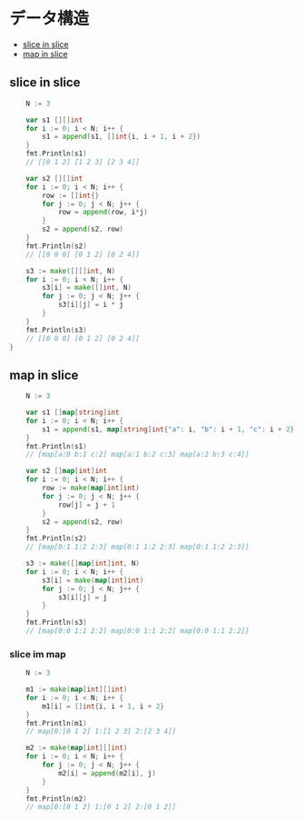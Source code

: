# データ構造 <!-- omit in toc -->

- [slice in slice](#slice-in-slice)
- [map in slice](#map-in-slice)

## slice in slice

```go
	N := 3
```

```go
	var s1 [][]int
	for i := 0; i < N; i++ {
		s1 = append(s1, []int{i, i + 1, i + 2})
	}
	fmt.Println(s1)
	// [[0 1 2] [1 2 3] [2 3 4]]
```

```go
	var s2 [][]int
	for i := 0; i < N; i++ {
		row := []int{}
		for j := 0; j < N; j++ {
			row = append(row, i*j)
		}
		s2 = append(s2, row)
	}
	fmt.Println(s2)
	// [[0 0 0] [0 1 2] [0 2 4]]
```

```go
	s3 := make([][]int, N)
	for i := 0; i < N; i++ {
		s3[i] = make([]int, N)
		for j := 0; j < N; j++ {
			s3[i][j] = i * j
		}
	}
	fmt.Println(s3)
	// [[0 0 0] [0 1 2] [0 2 4]]
}
```

## map in slice

```go
	N := 3
```

```go
	var s1 []map[string]int
	for i := 0; i < N; i++ {
		s1 = append(s1, map[string]int{"a": i, "b": i + 1, "c": i + 2})
	}
	fmt.Println(s1)
	// [map[a:0 b:1 c:2] map[a:1 b:2 c:3] map[a:2 b:3 c:4]]
```

```go
	var s2 []map[int]int
	for i := 0; i < N; i++ {
		row := make(map[int]int)
		for j := 0; j < N; j++ {
			row[j] = j + 1
		}
		s2 = append(s2, row)
	}
	fmt.Println(s2)
	// [map[0:1 1:2 2:3] map[0:1 1:2 2:3] map[0:1 1:2 2:3]]
```

```go
	s3 := make([]map[int]int, N)
	for i := 0; i < N; i++ {
		s3[i] = make(map[int]int)
		for j := 0; j < N; j++ {
			s3[i][j] = j
		}
	}
	fmt.Println(s3)
	// [map[0:0 1:1 2:2] map[0:0 1:1 2:2] map[0:0 1:1 2:2]]
```

### slice im map

```go
	N := 3
```

```go
	m1 := make(map[int][]int)
	for i := 0; i < N; i++ {
		m1[i] = []int{i, i + 1, i + 2}
	}
	fmt.Println(m1)
	// map[0:[0 1 2] 1:[1 2 3] 2:[2 3 4]]
```

```go
	m2 := make(map[int][]int)
	for i := 0; i < N; i++ {
		for j := 0; j < N; j++ {
			m2[i] = append(m2[i], j)
		}
	}
	fmt.Println(m2)
	// map[0:[0 1 2] 1:[0 1 2] 2:[0 1 2]]
```
